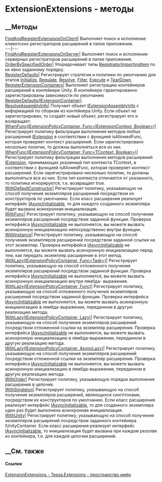 # ExtensionExtensions - методы
##  __Методы
[FindAndRegisterExtensionsOnClient](M_Tessa_Extensions_ExtensionExtensions_FindAndRegisterExtensionsOnClient.htm)|
Выполняет поиск и исполнение клиентских регистраторов расширений в папке
приложения.  
---|---  
[FindAndRegisterExtensionsOnServer](M_Tessa_Extensions_ExtensionExtensions_FindAndRegisterExtensionsOnServer.htm)|
Выполняет поиск и исполнение серверных регистраторов расширений в папке
приложения.  
[OrderBySpecifiedOrder](M_Tessa_Extensions_ExtensionExtensions_OrderBySpecifiedOrder.htm)|
Упорядочивает типы
[RegistratorImportingItem](T_Tessa_Extensions_RegistratorImportingItem.htm) по
их явно заданному порядку.  
[RegisterDefaults](M_Tessa_Extensions_ExtensionExtensions_RegisterDefaults.htm)|
Регистрирует стратегии и политики по умолчанию для этапов
[Initialize](T_Tessa_Extensions_ExtensionStrategyStage.htm),
[Regulate](T_Tessa_Extensions_ExtensionStrategyStage.htm),
[Resolve](T_Tessa_Extensions_ExtensionStrategyStage.htm),
[Filter](T_Tessa_Extensions_ExtensionStrategyStage.htm),
[Execute](T_Tessa_Extensions_ExtensionStrategyStage.htm) и
[TearDown](T_Tessa_Extensions_ExtensionStrategyStage.htm).  
[RegisterExtensionContainers](M_Tessa_Extensions_ExtensionExtensions_RegisterExtensionContainers.htm)|
Выполняет регистрацию контейнеров расширений в контейнере Unity. В контейнере
гарантированно зарегистрированы зависимости по умолчанию
[RegisterDefaults(IExtensionContainer)](M_Tessa_Extensions_ExtensionExtensions_RegisterDefaults.htm).  
[ResolveAssemblyInfo](M_Tessa_Extensions_ExtensionExtensions_ResolveAssemblyInfo.htm)|
Получает объект
[IExtensionAssemblyInfo](T_Tessa_Extensions_IExtensionAssemblyInfo.htm) с
информацией по сборкам из контейнера Unity. Если объект не зарегистрирован, то
создаёт новый объект, регистрирует его и возвращает.  
[WhenFunc(IExtensionPolicyContainer, Func<IExtensionContext,
Boolean>)](M_Tessa_Extensions_ExtensionExtensions_WhenFunc.htm)|  Регистрирует
политику фильтрации выполнения методов любых расширений
[IExtension](T_Tessa_Extensions_IExtension.htm) в соответствии с функцией
isAllowedFunc, которая проверяет контекст расширений. Если зарегистрировано
несколько политик, то должны выполняться все из них.  
[WhenFunc<TContext>(IExtensionPolicyContainer, Func<TContext,
Boolean>)](M_Tessa_Extensions_ExtensionExtensions_WhenFunc__1.htm)|
Регистрирует политику фильтрации выполнения методов расширений
[IExtension](T_Tessa_Extensions_IExtension.htm), принимающих указанный тип
контекста TContext, в соответствии с функцией isAllowedFunc, которая проверяет
контекст расширений. Если зарегистрировано несколько политик, то должны
выполняться все из них. Если тип контекста отличается от указанного, то
политика игнорируется, т.е. возвращает true.  
[WithDefaultConstructor](M_Tessa_Extensions_ExtensionExtensions_WithDefaultConstructor.htm)|
Регистрирует политику, указывающую на способ получения экземпляров расширений
посредством их конструкторов по умолчанию. Если класс расширения реализует
интерфейс [IAsyncInitializable](T_Tessa_Platform_IAsyncInitializable.htm), то
для каждого созданного экземпляра будет вызвана асинхронная инициализация.  
[WithFunc](M_Tessa_Extensions_ExtensionExtensions_WithFunc.htm)|  Регистрирует
политику, указывающую на способ получения экземпляров расширений посредством
заданной функции. Проверка интерфейса
[IAsyncInitializable](T_Tessa_Platform_IAsyncInitializable.htm) не
выполняется, вы можете вызвать асинхронную инициализацию непосредственно
внутри функции.  
[WithInstance](M_Tessa_Extensions_ExtensionExtensions_WithInstance.htm)|
Регистрирует политику, указывающую на способ получения экземпляров расширений
посредством заданной ссылки на этот экземпляр. Проверка интерфейса
[IAsyncInitializable](T_Tessa_Platform_IAsyncInitializable.htm) не
выполняется, вы можете вызвать асинхронную инициализацию перед тем, как
передать экземпляр расширения в этот метод.  
[WithLazy(IExtensionPolicyContainer,
Func<Task<IExtension>>)](M_Tessa_Extensions_ExtensionExtensions_WithLazy.htm)|
Регистрирует политику, указывающую на способ отложенного получения экземпляров
расширений посредством заданной функции. Проверка интерфейса
[IAsyncInitializable](T_Tessa_Platform_IAsyncInitializable.htm) не
выполняется, вы можете вызвать асинхронную инициализацию внутри лямбда-
выражения.  
[WithLazy(IExtensionPolicyContainer,
Func<IExtension>)](M_Tessa_Extensions_ExtensionExtensions_WithLazy_1.htm)|
Регистрирует политику, указывающую на способ отложенного получения экземпляров
расширений посредством заданной функции. Проверка интерфейса
[IAsyncInitializable](T_Tessa_Platform_IAsyncInitializable.htm) не
выполняется, вы можете вызвать асинхронную инициализацию в лямбда-выражении,
переданном в другую реализацию метода.  
[WithLazy(IExtensionPolicyContainer,
Lazy<IExtension>)](M_Tessa_Extensions_ExtensionExtensions_WithLazy_2.htm)|
Регистрирует политику, указывающую на способ получения экземпляров расширений
посредством отложенной ссылки на экземпляр расширения. Проверка интерфейса
[IAsyncInitializable](T_Tessa_Platform_IAsyncInitializable.htm) не
выполняется, вы можете вызвать асинхронную инициализацию в лямбда-выражении,
переданном в другую реализацию метода.  
[WithLazy(IExtensionPolicyContainer,
AsyncLazy<IExtension>)](M_Tessa_Extensions_ExtensionExtensions_WithLazy_3.htm)|
Регистрирует политику, указывающую на способ получения экземпляров расширений
посредством отложенной ссылки на экземпляр расширения. Проверка интерфейса
[IAsyncInitializable](T_Tessa_Platform_IAsyncInitializable.htm) не
выполняется, вы можете вызвать асинхронную инициализацию в лямбда-выражении,
переданном в другую реализацию метода.  
[WithOrder](M_Tessa_Extensions_ExtensionExtensions_WithOrder.htm)|
Регистрирует политику, указывающую порядок выполнения расширения в цепочке.  
[WithSingleton](M_Tessa_Extensions_ExtensionExtensions_WithSingleton.htm)|
Регистрирует политику, указывающую на способ получения экземпляров расширений,
являющихся синглтонами, посредством их конструкторов по умолчанию. Если класс
расширения реализует интерфейс
[IAsyncInitializable](T_Tessa_Platform_IAsyncInitializable.htm), то для
созданного экземпляра один раз будет выполнена асинхронная инициализация.  
[WithUnity](M_Tessa_Extensions_ExtensionExtensions_WithUnity.htm)|
Регистрирует политику, указывающую на способ получения экземпляров расширений
посредством заданного контейнера IUnityContainer. Если класс расширения
реализует интерфейс
[IAsyncInitializable](T_Tessa_Platform_IAsyncInitializable.htm), то
инициализация будет вызвана при каждом резолве из контейнера, т.е. для каждой
цепочки расширений.  
## __См. также
#### Ссылки
[ExtensionExtensions - ](T_Tessa_Extensions_ExtensionExtensions.htm)
[Tessa.Extensions - пространство имён](N_Tessa_Extensions.htm)

